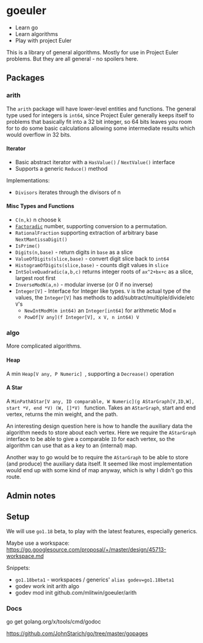 # goeuler

* Learn go
* Learn algorithms
* Play with project Euler

This is a library of general algorithms. Mostly for use in Project Euler problems. But they are all general - no spoilers here.

## Packages

### arith

The `arith` package will have lower-level entities and functions. The general type used for integers is `int64`, since Project Euler generally keeps itself to problems that basically fit into a 32 bit integer, so 64 bits leaves you room for to do some basic calculations allowing some intermediate results which would overflow in 32 bits.


#### Iterator

* Basic abstract iterator with a `HasValue()` / `NextValue()` interface
* Supports a generic `Reduce()` method

Implementations:
* `Divisors` iterates through the divisors of n

#### Misc Types and Functions

* `C(n,k)` n choose k
* [`Factoradic`](https://en.wikipedia.org/wiki/Factorial_number_system) number, supporting conversion to a permutation.
* `RationalFraction` supporting extraction of arbitrary base `NextMantissaDigit()`
* `IsPrime()`
* `Digits(n,base)` - return digits in `base` as a slice
* `ValueOfDigits(slice,base)` - convert digit slice back to `int64`
* `HistogramOfDigits(slice,base)` - counts digit values in `slice`
* `IntSolveQuadradic(a,b,c)` returns integer roots of `ax^2+bx+c` as a slice, largest root first
* `InverseModN(a,n)` - modular inverse (or 0 if no inverse)
* `Integer[V]` - Interface for Integer like types. `V` is the actual type of the values, the `Integer[V]` has methods to add/subtract/multiple/divide/etc `V`'s
    * `NewIntModM(m int64)` an `Integer[int64]` for arithmetic Mod `m`
    * `PowOf[V any](f Integer[V], x V, n int64) V`

### algo

More complicated algorithms.

#### Heap

A min `Heap[V any, P Numeric] `, supporting a `Decrease()` operation

#### A Star

A `MinPathAStar[V any, ID comparable, W Numeric](g AStarGraph[V,ID,W], start *V, end *V) (W, []*V) ` function. Takes an `AStarGraph`, start and end vertex, returns the min weight, and the path.

An interesting design question here is how to handle the auxiliary data the algorithm needs to store about each vertex. Here we require the `AStarGraph` interface to be able to give a comparable `ID` for each vertex, so the algorithm can use that as a key to an (internal) map.

Another way to go would be to require the `AStarGraph` to be able to store (and produce) the auxiliary data itself. It seemed like most implementation would end up with some kind of map anyway, which is why I didn't go this route. 

## Admin notes

## Setup

We will use `go1.18` beta, to play with the latest features, especially generics.

Maybe use a workspace: 
https://go.googlesource.com/proposal/+/master/design/45713-workspace.md

Snippets:

* `go1.18beta1` - workspaces / generics' `alias godev=go1.18beta1`
* godev work init arith algo
* godev mod init github.com/mlitwin/goeuler/arith

### Docs

go get golang.org/x/tools/cmd/godoc

https://github.com/JohnStarich/go/tree/master/gopages